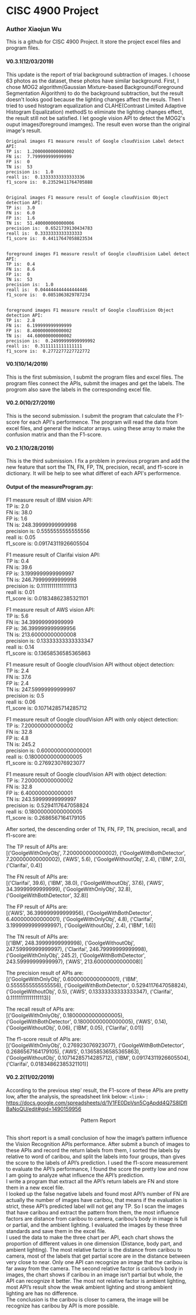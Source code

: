 # CISC 4900 Project
### Author Xiaojun Wu

This is a github for CISC 4900 Project. It store the project excel files and program files.

#### V0.3.1(12/03/2019)
This update is the report of trial background subtraction of images. I choose 63 photos as the dataset, these photos have similar background.
First, I chose MOG2 algorithm(Gaussian Mixture-based Background/Foreground Segmentation Algorithm) to do the background subtraction, but the result doesn't looks good because the lighting changes affect the resuls. Then I tried to used histogram equalization and CLAHE(Contrast Limited Adaptive Histogram Equalization) methodS to eliminate the lighting changes effect, the result still not be satisfied. I let google vision API to detect the MOG2's ouput images(foreground imamges). The result even worse than the original image's result.
```
Original images F1 measure result of Google cloudVision Label detect API:
TP is:  1.2000000000000002
FN is:  7.799999999999999
FP is:  0
TN is:  53
precision is:  1.0
reall is:  0.13333333333333336
f1_score is:  0.23529411764705888


Original images F1 measure result of Google cloudVision Object detection API:
TP is:  3.0
FN is:  6.0
FP is:  1.6
TN is:  51.400000000000006
precision is:  0.6521739130434783
reall is:  0.3333333333333333
f1_score is:  0.44117647058823534


foreground images F1 measure result of Google cloudVision Label detect API:
TP is:  0.4
FN is:  8.6
FP is:  0
TN is:  53
precision is:  1.0
reall is:  0.044444444444444446
f1_score is:  0.0851063829787234


foreground images F1 measure result of Google cloudVision Object detection API:
TP is:  2.8
FN is:  6.199999999999999
FP is:  8.400000000000002
TN is:  44.60000000000002
precision is:  0.24999999999999992
reall is:  0.3111111111111111
f1_score is:  0.2772277227722772
```


#### V0.1(10/14/2019)
This is the first submission, I submit the program files and excel files. The program files connect the APIs, submit the images and get the labels. The progrom  also save the labels in the corresponding excel file.

#### V0.2.0(10/27/2019)
This is the second submission. I submit the program that calculate the F1-score for each API's performence. The program will read the data from excel files, and general the indicator arrays. using these array to make the confusion matrix and than the F1-score.

#### V0.2.1(10/28/2019)
This is the third submission. I fix a problem in previous program and add the new feature that sort the TN, FN, FP, TN, precision, recall, and f1-score in dictionary. It will be help to see what differet of each API's performence.

#### Output of the measureProgram.py:

F1 measure result of IBM vision API:</br>
TP is:  2.0</br>
FN is:  38.0</br>
FP is:  1.6</br>
TN is:  248.39999999999998</br>
precision is:  0.5555555555555556</br>
reall is:  0.05</br>
f1_score is:  0.09174311926605504</br>


F1 measure result of Clarifai vision API:</br>
TP is:  0.4</br>
FN is:  39.6</br>
FP is:  3.1999999999999997</br>
TN is:  246.79999999999998</br>
precision is:  0.11111111111111113</br>
reall is:  0.01</br>
f1_score is:  0.01834862385321101</br>


F1 measure result of AWS vision API:</br>
TP is:  5.6</br>
FN is:  34.39999999999999</br>
FP is:  36.399999999999956</br>
TN is:  213.60000000000008</br>
precision is:  0.13333333333333347</br>
reall is:  0.14</br>
f1_score is:  0.13658536585365863</br>


F1 measure result of Google cloudVision API without object detection:</br>
TP is:  2.4</br>
FN is:  37.6</br>
FP is:  2.4</br>
TN is:  247.59999999999997</br>
precision is:  0.5</br>
reall is:  0.06</br>
f1_score is:  0.10714285714285712</br>


F1 measure result of Google cloudVision API with only object detection:</br>
TP is:  7.200000000000002</br>
FN is:  32.8</br>
FP is:  4.8</br>
TN is:  245.2</br>
precision is:  0.6000000000000001</br>
reall is:  0.18000000000000005</br>
f1_score is:  0.276923076923077</br>


F1 measure result of Google cloudVision API with object detection:</br>
TP is:  7.200000000000002</br>
FN is:  32.8</br>
FP is:  6.400000000000001</br>
TN is:  243.59999999999997</br>
precision is:  0.5294117647058824</br>
reall is:  0.18000000000000005</br>
f1_score is:  0.2686567164179105</br>


After sorted, the descending order of TN, FN, FP, TN, precision, recall, and f1-score are:</br>

The TP result of APIs are:</br>
[('GoolgeWithOnlyObj', 7.200000000000002), ('GoolgeWithBothDetector', 7.200000000000002), ('AWS', 5.6), ('GoolgeWithoutObj', 2.4), ('IBM', 2.0), ('Clarifai', 0.4)]</br>

The FN result of APIs are:</br>
[('Clarifai', 39.6), ('IBM', 38.0), ('GoolgeWithoutObj', 37.6), ('AWS', 34.39999999999999), ('GoolgeWithOnlyObj', 32.8), ('GoolgeWithBothDetector', 32.8)]</br>

The FP result of APIs are:</br>
[('AWS', 36.399999999999956), ('GoolgeWithBothDetector', 6.400000000000001), ('GoolgeWithOnlyObj', 4.8), ('Clarifai', 3.1999999999999997), ('GoolgeWithoutObj', 2.4), ('IBM', 1.6)]</br>

The TN result of APIs are:</br>
[('IBM', 248.39999999999998), ('GoolgeWithoutObj', 247.59999999999997), ('Clarifai', 246.79999999999998), ('GoolgeWithOnlyObj', 245.2), ('GoolgeWithBothDetector', 243.59999999999997), ('AWS', 213.60000000000008)]</br>

The precision result of APIs are:</br>
[('GoolgeWithOnlyObj', 0.6000000000000001), ('IBM', 0.5555555555555556), ('GoolgeWithBothDetector', 0.5294117647058824), ('GoolgeWithoutObj', 0.5), ('AWS', 0.13333333333333347), ('Clarifai', 0.11111111111111113)]</br>

The recall result of APIs are:</br>
[('GoolgeWithOnlyObj', 0.18000000000000005), ('GoolgeWithBothDetector', 0.18000000000000005), ('AWS', 0.14), ('GoolgeWithoutObj', 0.06), ('IBM', 0.05), ('Clarifai', 0.01)]</br>

The f1-score result of APIs are:</br>
[('GoolgeWithOnlyObj', 0.276923076923077), ('GoolgeWithBothDetector', 0.2686567164179105), ('AWS', 0.13658536585365863), ('GoolgeWithoutObj', 0.10714285714285712), ('IBM', 0.09174311926605504), ('Clarifai', 0.01834862385321101)]

#### V0.2.2(11/02/2019)
According to the previous step' result, the F1-score of these APIs are pretty low, after the analysis, the spreadsheet link below:
`<link>` : <https://docs.google.com/spreadsheets/d/1V1FE0DpVsn5CgApdd4Q7S8IDfIBaNoQU/edit#gid=1490159956>

<p align="center">Pattern Report</P><br>
This short report is a small conclusion of how the image’s pattern influence the Vision Recognition APIs performance. After submit a bunch of images to these APIs and record the return labels from them, I sorted the labels by relative to word of caribou, and split the labels into four groups, than gives the score to the labels of API’s prediction. I used the f1-score measurement to evaluate the API’s performance, I found the score the pretty low and now I am going to analyze what influence the API’s prediction.<br>
I write a program that extract all the API’s return labels are FN and store them in a new excel file.<br>
I looked up the false negative labels and found most API’s number of FN are actually the number of images have caribou, that means if the evaluation is strict, these API’s predicted label will not get any TP. So I scan the images that have caribou and extract the pattern from them, the most influence factors are distance from caribou to camera, caribou’s body in image is full or partial, and the ambient lighting. I evaluated the images by these three standards and save them in the excel file.<br>
I used the data to make the three chart per API, each chart shows the proportion of different values in one dimension (Distance, body part, and ambient lighting). The most relative factor is the distance from caribou to camera, most of the labels that get partial score are in the distance between very close to near. Only one API can recognize an image that the caribou is far away from the camera. The second relative factor is caribou’s body in images, the chart shows if caribou in an image isn’t partial but whole, the API can recognize it better. The most not relative factor is ambient lighting, most API’s result show the weak ambient lighting and strong ambient lighting are has no difference.<br>
The conclusion is the caribou is closer to camera, the image will be recognize has caribou by API is more possible.



